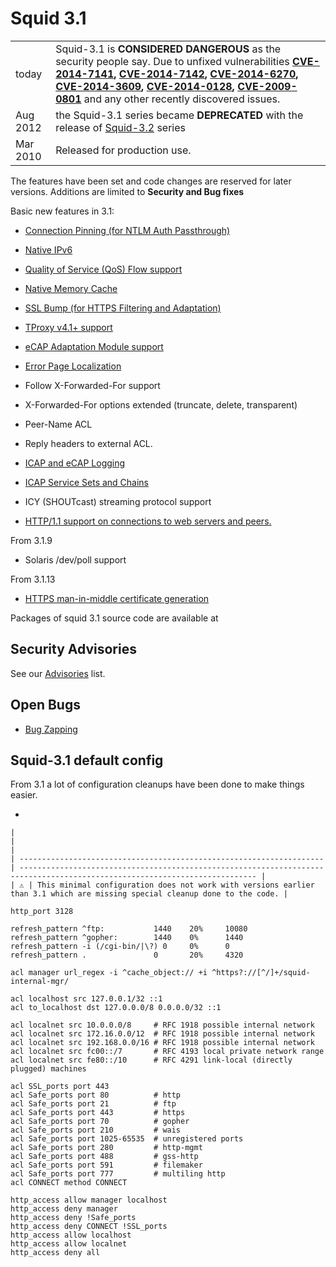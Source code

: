 # Squid 3.1

|          |                                                                                                                                                                                                                                                                                                                                                                                                                                                                                                                                                                                                     |
| -------- | --------------------------------------------------------------------------------------------------------------------------------------------------------------------------------------------------------------------------------------------------------------------------------------------------------------------------------------------------------------------------------------------------------------------------------------------------------------------------------------------------------------------------------------------------------------------------------------------------- |
| today    | Squid-3.1 is **CONSIDERED DANGEROUS** as the security people say. Due to unfixed vulnerabilities **[CVE-2014-7141](http://www.squid-cache.org/Advisories/SQUID-2014_4.txt), [CVE-2014-7142](http://www.squid-cache.org/Advisories/SQUID-2014_4.txt), [CVE-2014-6270](http://www.squid-cache.org/Advisories/SQUID-2014_3.txt), [CVE-2014-3609](http://www.squid-cache.org/Advisories/SQUID-2014_2.txt), [CVE-2014-0128](http://www.squid-cache.org/Advisories/SQUID-2014_1.txt), [CVE-2009-0801](http://www.squid-cache.org/Advisories/SQUID-2011_1.txt)** and any other recently discovered issues. |
| Aug 2012 | the Squid-3.1 series became **DEPRECATED** with the release of [Squid-3.2](/Releases/Squid-3.2) series                                                                                                                                                                                                                                                                                                                                                                                                                                                    |
| Mar 2010 | Released for production use.                                                                                                                                                                                                                                                                                                                                                                                                                                                                                                                                                                        |

The features have been set and code changes are reserved for later
versions. Additions are limited to **Security and Bug fixes**

Basic new features in 3.1:

  - [Connection Pinning (for NTLM Auth
    Passthrough)](/Features/ConnPin)

  - [Native
    IPv6](/Features/IPv6)

  - [Quality of Service (QoS) Flow
    support](/Features/QualityOfService)

  - [Native Memory
    Cache](/Features/RemoveNullStore)

  - [SSL Bump (for HTTPS Filtering and
    Adaptation)](/Features/SslBump)

  - [TProxy v4.1+
    support](/Features/Tproxy4)

  - [eCAP Adaptation Module
    support](/Features/eCAP)

  - [Error Page
    Localization](/Translations)

  - Follow X-Forwarded-For support

  - X-Forwarded-For options extended (truncate, delete, transparent)

  - Peer-Name ACL

  - Reply headers to external ACL.

  - [ICAP and eCAP
    Logging](/Features/AdaptationLog)

  - [ICAP Service Sets and
    Chains](/Features/AdaptationChain)

  - ICY (SHOUTcast) streaming protocol support

  - [HTTP/1.1 support on connections to web servers and
    peers.](/Features/HTTP11)

From 3.1.9

  - Solaris /dev/poll support

From 3.1.13

  - [HTTPS man-in-middle certificate
    generation](/Features/DynamicSslCert)

Packages of squid 3.1 source code are available at
[](http://www.squid-cache.org/Versions/v3/3.1/)

## Security Advisories

See our [Advisories](http://www.squid-cache.org/Advisories/) list.

## Open Bugs

  - [Bug
    Zapping](http://bugs.squid-cache.org/buglist.cgi?query_format=advanced&product=Squid&product=Website&target_milestone=3.0&target_milestone=3.1&bug_status=UNCONFIRMED&bug_status=NEW&bug_status=ASSIGNED&bug_status=REOPENED&bug_severity=blocker&bug_severity=critical&bug_severity=major&bug_severity=normal&emailtype1=substring&email1=&emailtype2=substring&email2=&bugidtype=include&order=bugs.bug_severity%2Cbugs.bug_id&chfieldto=Now&cmdtype=doit)

## Squid-3.1 default config

From 3.1 a lot of configuration cleanups have been done to make things
easier.

  - 
    
    |                                                                      |                                                                                                                             |
    | -------------------------------------------------------------------- | --------------------------------------------------------------------------------------------------------------------------- |
    | ⚠️ | This minimal configuration does not work with versions earlier than 3.1 which are missing special cleanup done to the code. |
    

<!-- end list -->

    http_port 3128
    
    refresh_pattern ^ftp:           1440    20%     10080
    refresh_pattern ^gopher:        1440    0%      1440
    refresh_pattern -i (/cgi-bin/|\?) 0     0%      0
    refresh_pattern .               0       20%     4320
    
    acl manager url_regex -i ^cache_object:// +i ^https?://[^/]+/squid-internal-mgr/
    
    acl localhost src 127.0.0.1/32 ::1
    acl to_localhost dst 127.0.0.0/8 0.0.0.0/32 ::1
    
    acl localnet src 10.0.0.0/8     # RFC 1918 possible internal network
    acl localnet src 172.16.0.0/12  # RFC 1918 possible internal network
    acl localnet src 192.168.0.0/16 # RFC 1918 possible internal network
    acl localnet src fc00::/7       # RFC 4193 local private network range
    acl localnet src fe80::/10      # RFC 4291 link-local (directly plugged) machines
    
    acl SSL_ports port 443
    acl Safe_ports port 80          # http
    acl Safe_ports port 21          # ftp
    acl Safe_ports port 443         # https
    acl Safe_ports port 70          # gopher
    acl Safe_ports port 210         # wais
    acl Safe_ports port 1025-65535  # unregistered ports
    acl Safe_ports port 280         # http-mgmt
    acl Safe_ports port 488         # gss-http
    acl Safe_ports port 591         # filemaker
    acl Safe_ports port 777         # multiling http
    acl CONNECT method CONNECT
    
    http_access allow manager localhost
    http_access deny manager
    http_access deny !Safe_ports
    http_access deny CONNECT !SSL_ports
    http_access allow localhost
    http_access allow localnet
    http_access deny all
